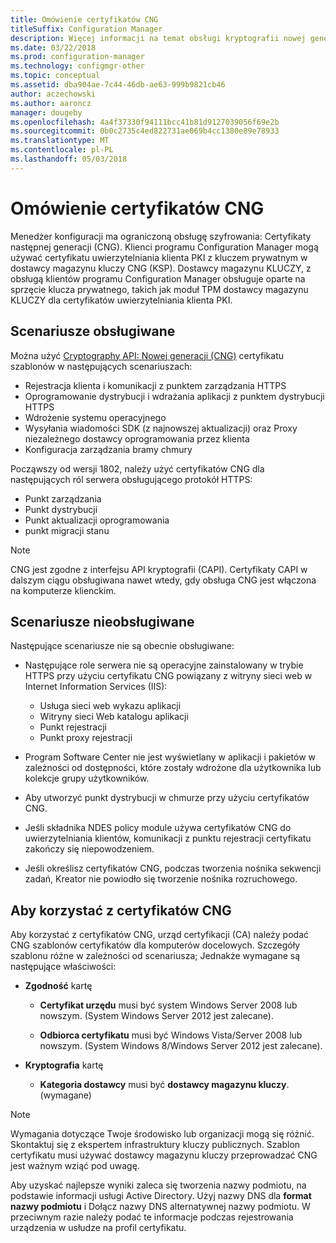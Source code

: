```yaml
---
title: Omówienie certyfikatów CNG
titleSuffix: Configuration Manager
description: Więcej informacji na temat obsługi kryptografii nowej generacji (CNG) certyfikatów dla serwerów i klientów programu Configuration Manager.
ms.date: 03/22/2018
ms.prod: configuration-manager
ms.technology: configmgr-other
ms.topic: conceptual
ms.assetid: dba904ae-7c44-46db-ae63-999b9821cb46
author: aczechowski
ms.author: aaroncz
manager: dougeby
ms.openlocfilehash: 4a4f37330f94111bcc41b81d9127039056f69e2b
ms.sourcegitcommit: 0b0c2735c4ed822731ae069b4cc1380e89e78933
ms.translationtype: MT
ms.contentlocale: pl-PL
ms.lasthandoff: 05/03/2018
---
```

# <a name="cng-certificates-overview"></a>Omówienie certyfikatów CNG
<!-- 1356191 --> 

Menedżer konfiguracji ma ograniczoną obsługę szyfrowania: Certyfikaty następnej generacji (CNG). Klienci programu Configuration Manager mogą używać certyfikatu uwierzytelniania klienta PKI z kluczem prywatnym w dostawcy magazynu kluczy CNG (KSP). Dostawcy magazynu KLUCZY, z obsługą klientów programu Configuration Manager obsługuje oparte na sprzęcie klucza prywatnego, takich jak moduł TPM dostawcy magazynu KLUCZY dla certyfikatów uwierzytelniania klienta PKI.

## <a name="supported-scenarios"></a>Scenariusze obsługiwane
Można użyć [Cryptography API: Nowej generacji (CNG)](https://msdn.microsoft.com/library/windows/desktop/bb204775.aspx) certyfikatu szablonów w następujących scenariuszach:

- Rejestracja klienta i komunikacji z punktem zarządzania HTTPS   
- Oprogramowanie dystrybucji i wdrażania aplikacji z punktem dystrybucji HTTPS   
- Wdrożenie systemu operacyjnego  
- Wysyłania wiadomości SDK (z najnowszej aktualizacji) oraz Proxy niezależnego dostawcy oprogramowania przez klienta   
- Konfiguracja zarządzania bramy chmury  

Począwszy od wersji 1802, należy użyć certyfikatów CNG dla następujących ról serwera obsługującego protokół HTTPS: <!-- 1357314 -->   
- Punkt zarządzania
- Punkt dystrybucji
- Punkt aktualizacji oprogramowania
- punkt migracji stanu     

> [!NOTE]
> CNG jest zgodne z interfejsu API kryptografii (CAPI). Certyfikaty CAPI w dalszym ciągu obsługiwana nawet wtedy, gdy obsługa CNG jest włączona na komputerze klienckim.

## <a name="unsupported-scenarios"></a>Scenariusze nieobsługiwane

Następujące scenariusze nie są obecnie obsługiwane:

- Następujące role serwera nie są operacyjne zainstalowany w trybie HTTPS przy użyciu certyfikatu CNG powiązany z witryny sieci web w Internet Information Services (IIS): 
    - Usługa sieci web wykazu aplikacji
    - Witryny sieci Web katalogu aplikacji
    - Punkt rejestracji  
    - Punkt proxy rejestracji  

- Program Software Center nie jest wyświetlany w aplikacji i pakietów w zależności od dostępności, które zostały wdrożone dla użytkownika lub kolekcje grupy użytkowników.

- Aby utworzyć punkt dystrybucji w chmurze przy użyciu certyfikatów CNG.

- Jeśli składnika NDES policy module używa certyfikatów CNG do uwierzytelniania klientów, komunikacji z punktu rejestracji certyfikatu zakończy się niepowodzeniem.

- Jeśli określisz certyfikatów CNG, podczas tworzenia nośnika sekwencji zadań, Kreator nie powiodło się tworzenie nośnika rozruchowego.

## <a name="to-use-cng-certificates"></a>Aby korzystać z certyfikatów CNG

Aby korzystać z certyfikatów CNG, urząd certyfikacji (CA) należy podać CNG szablonów certyfikatów dla komputerów docelowych. Szczegóły szablonu różne w zależności od scenariusza; Jednakże wymagane są następujące właściwości:

- **Zgodność** kartę

    - **Certyfikat urzędu** musi być system Windows Server 2008 lub nowszym. (System Windows Server 2012 jest zalecane).

    - **Odbiorca certyfikatu** musi być Windows Vista/Server 2008 lub nowszym. (System Windows 8/Windows Server 2012 jest zalecane).

- **Kryptografia** kartę

    - **Kategoria dostawcy** musi być **dostawcy magazynu kluczy**. (wymagane)

> [!NOTE]
> Wymagania dotyczące Twoje środowisko lub organizacji mogą się różnić. Skontaktuj się z ekspertem infrastruktury kluczy publicznych. Szablon certyfikatu musi używać dostawcy magazynu kluczy przeprowadzać CNG jest ważnym wziąć pod uwagę.

Aby uzyskać najlepsze wyniki zaleca się tworzenia nazwy podmiotu, na podstawie informacji usługi Active Directory. Użyj nazwy DNS dla **format nazwy podmiotu** i Dołącz nazwy DNS alternatywnej nazwy podmiotu. W przeciwnym razie należy podać te informacje podczas rejestrowania urządzenia w usłudze na profil certyfikatu.